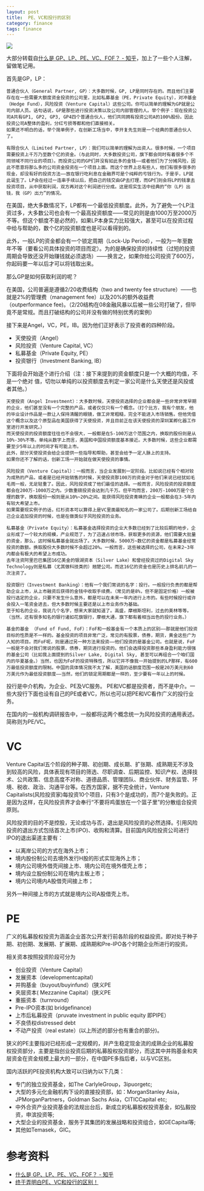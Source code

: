 ```yaml
---
layout: post
title:  PE、VC和投行的区别
category: finance
tags: finance
---
```


![](https://cdn.kelu.org/blog/tags/investing.jpg)

大部分转载自[什么是 GP、LP、PE、VC、FOF？ - 知乎](https://www.zhihu.com/question/20062244)，加上了一些个人注解，留做笔记用。

首先是GP，LP：

    普通合伙人（General Partner, GP）：大多数时候，GP, LP是同时存在的。而且他们主要存在在一些需要大额度资金投资的公司里，比如私募基金（PE，Private Equity），对冲基金（Hedge Fund），风险投资（Venture Capital）这些公司。你可以简单的理解为GP就是公司内部人员。话句话说，GP是那些进行投资决策以及公司内部管理的人。举个例子：现在投资公司A共有GP1, GP2, GP3, GP4四个普通合伙人，他们共同拥有投资公司A的100%股份。因此投资公司A整体的盈利，分红亏损等都和他们直接相关。
    如果还不明白的话，举个简单例子，在创新工场当中，李开复先生则是一个经典的普通合伙人了。

    有限合伙人（Limited Partner, LP）：我们可以简单的理解为出资人。很多时候，一个项目需要投资上千万乃至数个亿的资金。（与此同时，大多数投资公司，旗下都会同时有着很多个不同领域不同行业的项目）。而投资公司的GP们并没有如此多的金钱——或者他们为了分摊风险，因此不愿意将那么多的公司资金投资在一个项目上面。而这个世界上总有些人，他们有很多很多的现金，却没有好的投资方法——放在银行吃利息在金融界可是个纯粹的亏钱行为。于是乎，LP就此诞生了。LP会在经过一连串手续以后，把自己的钱交由GP去打理，而GP们则会将LP的钱拿去投资项目，从中获取利润，双方再对这个利润进行分成。这是现实生活中经典的“你（LP）出钱，我（GP）出力”的情况。

在美国，绝大多数情况下，LP都有一个最低投资额度。此外，为了避免一个LP注资过多，大多数公司也会有一个最高投资额度——常见的则是由1000万至2000万不等。但这个额度不是必然的，如果LP本身实力比较强大，甚至可以在投资过程中给与帮助的，数个亿的投资额度也是可以看得到的。

此外，一般LP的资金都会有一个锁定周期（Lock-Up Period），一般为一年至数年不等（要看公司具体投资的项目而定）。为的是确保投资的持续性（过短的投资周期会导致还没开始赚钱就必须退场）——换言之，如果你给公司投资了600万，你起码要一年以后才可以将钱取出来。

那么GP是如何获取利润的呢？

在美国，公司普遍是遵循2/20收费结构（two and twenty fee structure）——也就是2%的管理费（management fee）以及20%的额外收益费（outperformance fee)。（2/20结构在08金融风暴以后被一些公司打破了，但毕竟不是常规。而且打破结构的公司并没有做的特别优秀的案例）

接下来是Angel，VC，PE，IB。因为他们正好表示了投资者的四种阶段。

* 天使投资（Angel）
* 风险投资（Venture Capital, VC）
* 私募基金（Private Equity, PE）
* 投资银行（Investment Banking, IB）

下面将会开始逐个进行介绍（注：接下来提到的资金额度只是一个大概的均值，不是一个绝对
值，切勿以单纯的以投资额度去判定一家公司是什么天使还是风投或者其他。）

    天使投资（Angel Investment）：大多数时候，天使投资选择的企业都会是一些非常非常早期的企业，他们甚至没有一个完整的产品，或者仅仅只有一个概念。（打个比方，我有个朋友，他的毕业设计作品是一款让人保持清醒的眼镜，做工非常粗糙，完全不能进入市场销售。但他凭借这个概念以及这个原型品在美国获得了天使投资，并且目前正在该天使投资的深圳某孵化器工作室进行开发研究。）
    而天使投资的投资额度往往也不会很大，一般都是在5-100万这个范围之内，换取的股份则是从10%-30%不等。单纯从数字上而言，美国和中国投资额度基本接近。大多数时候，这些企业都需要至少5年以上的时间才有可能上市。
    此外，部分天使投资会给企业提供一些指导和帮助，甚至会给予一定人脉上的支持。
    如果你还不了解的话，创新工场一开始就在做天使投资的事情。

    风险投资（Venture Capital）：一般而言，当企业发展到一定阶段。比如说已经有个相对较为成熟的产品，或者是已经开始销售的时候，天使投资那100万的资金对于他们来说已经犹如毛毛雨一般，无足轻重了。因此，风险投资成了他们最佳的选择。一般而言，风险投资的投资额度都会在200万-1000万之内。少数重磅投资会达到几千万。但平均而言，200万-1000万是个合理的数字，换取股份一般则是从10%~20%之间。能获得风险投资青睐的企业一般都会在3-5年内有较大希望上市。
    如果需要现实例子的话，红杉资本可以算得上是VC里面最知名的一家公司了。后期创新工场给自己企业追加投资的时候，也是在做类似于风险投资的业务。

    私募基金（Private Equity）：私募基金选择投资的企业大多数已经到了比较后期的地步，企业形成了一个较大的规模，产业规范了，为了迅速占领市场，获取更多的资源，他们需要大批量的资金，那么，这时候私募基金就出场了。大多数时候，5000万~数亿的资金都是私募基金经常投资的数额。换取股份大多数时候不会超过20%。一般而言，这些被选择的公司，在未来2~3年内都会有极大的希望上市成功。
    去年注资阿里巴巴集团16亿美金的银湖资本（Silver Lake）和曾经投资过的Digital Sky Technology则是私募（尤其做科技类的）翘楚公司。而这16亿的资金也是历史上排名前几的一次注资了。

    投资银行（Investment Banking）：他有一个我们常说的名字：投行。一般投行负责的都是帮助企业上市，从上市融资后获得的金钱中收取手续费。（常见的是8%，但不是固定价格）一般被投行选定的企业，只要不发生什么意外，都是可以在未来一年内进行上市的。有些时候投行或许会投入一笔资金进去，但大多数时候主要还是以上市业务作为基础。
    至于知名的企业，我说几个名字，想来大家就知道了。高盛，摩根斯坦利，过去的美林等等。（当然，还有很多知名的银行诸如花旗银行，摩根大通，旗下都有着相当出色的投行业务。）

    基金的基金 （Fund of Fund, FoF）：FoF和一般基金有一个本质上的区别——那就是他们投资目标的性质是不一样的。基金投资的项目非常广泛，常见的有股票，债券，期货，黄金这些广为人知的项目。而FoF呢，则是通过另一种方法来投资——他们投资的是基金公司。也就是说，FoF一般是不会对我们常说的股票，债券，期货进行投资的。他们会选择投资那些本身盈利能力很强的基金公司（比如我上面提到的Silver Lake, Digital Sky, 甚至可以再组合一个咱们国内的华夏基金。）当然，也因为FoF的投资特殊性，所以它并不像我一开始提到的LP那样，有600万最低投资额度的限制。中国的具体情况我不太了解，美国的话额度范围一般是20万美元到60万美元作为最低投资额度——当然，他们的锁定周期都是一样的，至少要有一年以上的时候。
    
投行是中介机构，为企业、PE及VC服务。 PE和VC都是投资者，而不是中介。一些大投行下面也设有自己的PE或者VC，所以也可以把PE和VC看作广义的投行业务。

在国内的一般机构调研报告中，一般都将这两个概念统一为风险投资的通用表述。简称则为PE/VC。

# VC    
    
Venture Capital五个阶段的种子期、初创期、成长期、扩张期、成熟期无不涉及到较高的风险，具体表现有项目的筛选、尽职调查、后期监控、知识产权、选择技术、公共政策、信息高度不对称、道德品质、管理团队、商业伙伴、财务监管、环境、税收、政治、沟通平台等。在西方国家，据不完全统计，Venture Capitalists(风险投资家)每投资10个项目，只有3个是成功的，而7个是失败的。正是因为这样，在风险投资界才会奉行“不要将鸡蛋放在一个篮子里”的分散组合投资原则。

风险投资的目的不是控股，无论成功与否，退出是风险投资的必然选择。引用风险投资的退出方式包括首次上市(IPO)、收购和清算。目前国内风险投资公司进行IPO的退出渠道主要有：

* 以离岸公司的方式在海外上市；
* 境内股份制公司去境外发行H股的形式实现海外上市；
* 境内公司境外借壳间接上市、境内公司在境外借壳上市；
* 境内设立股份制公司在境内主板上市；
* 境内公司境内A股借壳间接上市；
 
另外一种间接上市的方式就是境内公司A股借壳上市。

# PE

广义的私募股权投资为涵盖企业首次公开发行前各阶段的权益投资。即对处于种子期、初创期、发展期、扩展期、成熟期和Pre-IPO各个时期企业所进行的投资。

相关资本按照投资阶段可分为

* 创业投资（Venture Capital）
* 发展资本（developmentcapital）
* 并购基金（buyout/buyinfund）(狭义PE
* 夹层资本( Mezzanine Capital）(狭义PE
* 重振资本（turnround）
* Pre-IPO资本(如 bridgefinance)
* 上市后私募投资（pruvate investment in public equity 即PIPE）
* 不良债权distressed debt
* 不动产投资（real estate）(以上所述的部分也有重合的部分)。

狭义的PE主要指对已经形成一定规模的，并产生稳定现金流的成熟企业的私募股权投资部分，主要是指创业投资后期的私募股权投资部分，而这其中并购基金和夹层资金在资金规模上最大的一部分，在中国PE多指后者，以与VC区别。

国内活跃的PE投资机构大致可以归纳为以下几类：

* 专门的独立投资基金，如The CarlyleGroup，3ipuorgetc;
* 大型的多元化金融机构下设的直接投资部，如：MorganStanley Asia，JPMorganPartners，Goldman Sachs Asia，CITICCapital etc;
* 中外合资产业投资基金的法规出台后，新成立的私募股权投资基金，如弘毅投资，申滨投资等;
* 大型企业的投资基金，服务于其集团的发展战略和投资组合，如GECapital等;
* 其他如Temasek，GIC。

# 参考资料

* [什么是 GP、LP、PE、VC、FOF？ - 知乎](https://www.zhihu.com/question/20062244)
* [终于弄明白PE、VC和投行的区别！](http://blog.sina.com.cn/s/blog_88a91f9c0102wslw.html)
